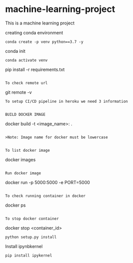 # machine-learning-project
This is a machine learning project

creating conda environment
```
conda create -p venv python==3.7 -y

```
conda init <shell>

```
conda activate venv
```
pip install -r requirements.txt
```

To check remote url
```
git remote -v
```
To setup CI/CD pipeline in heroku we need 3 information


BUILD DOCKER IMAGE
```
docker build -t <image_name>:<tagname> .
```

>Note: Image name for docker must be lowercase


To list docker image
```
docker images
```

Run docker image
```
docker run -p 5000:5000 -e PORT=5000
```

To check running container in docker
```
docker ps
```

To stop docker container
```
docker stop <container_id>

```
python setup.py install

```
Install ipynbkernel

```
pip install ipykernel




